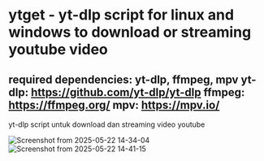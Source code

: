 # ytget - yt-dlp script for linux and windows to download or streaming youtube video
required dependencies: yt-dlp, ffmpeg, mpv
yt-dlp: https://github.com/yt-dlp/yt-dlp
ffmpeg: https://ffmpeg.org/
mpv: https://mpv.io/
------------------------------------------
yt-dlp script untuk download dan streaming video youtube

![Screenshot from 2025-05-22 14-34-04](https://github.com/user-attachments/assets/efafb24e-5d02-4994-8c74-0a6ece3af3e3)
![Screenshot from 2025-05-22 14-41-15](https://github.com/user-attachments/assets/650cc297-341d-40aa-9916-e616afcc4228)
